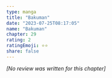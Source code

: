 ```yaml
---
type: manga
title: "Bakuman"
date: "2023-07-25T08:17:05"
name: "Bakuman"
chapter: 29
rating: 2
ratingEmoji: ⭐️⭐️
share: false
---
```


*[No review was written for this chapter]*
